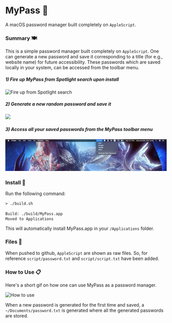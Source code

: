 # MyPass 🔐

A macOS password manager built completely on `AppleScript`.

### Summary 🍽

This is a simple password manager built completely on `AppleScript`. One can generate a new password and save it corresponding to a title (for e.g., website name) for future accessibility. These passwords which are saved locally in your system, can be accessed from the toolbar menu.

##### 1) Fire up MyPass from Spotlight search upon install
![Fire up from Spotlight search](https://github.com/surajsau/MyPass/blob/master/screenshots/screenshot_1.png?raw=true)

##### 2) Generate a new random password and save it
![](https://github.com/surajsau/MyPass/blob/master/screenshots/screenshot_3.png?raw=true)

##### 3) Access all your saved passwords from the MyPass toolbar menu
![](https://github.com/surajsau/MyPass/blob/master/screenshots/screenshot_2.png?raw=true)

### Install 📲
Run the following command:

```
> ./build.sh

Build: ./build/MyPass.app
Moved to Applications
```
This will automatically install MyPass.app in your `/Applications` folder.

### Files 📎
When pushed to github, `AppleScript` are shown as raw files. So, for reference `script/password.txt` and `script/script.txt` have been added.

### How to Use 📋
Here's a short gif on how one can use MyPass as a password manager.

![How to use](https://github.com/surajsau/MyPass/blob/master/screenshots/sample.gif?raw=true)

When a new password is generated for the first time and saved, a `~/Documents/password.txt` is generated where all the generated passwords are stored.

